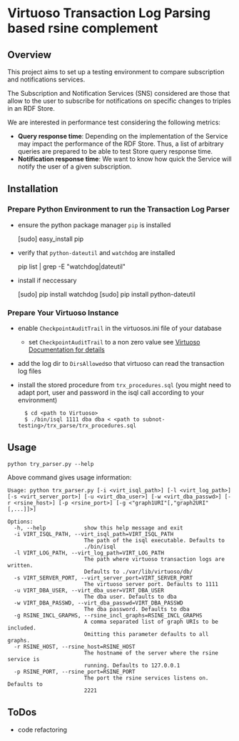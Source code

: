 # Virtuoso Transaction Log Parsing based rsine complement 

## Overview

This project aims to set up a testing environment to compare subscription and notifications services. 

The Subscription and Notification Services (SNS) considered are those that allow to the user to subscribe for notifications on specific changes to triples in an RDF Store. 

We are interested in performance test considering the following metrics:

* **Query response time**: Depending on the implementation of the Service may impact the performance of the RDF Store. Thus, a list of arbitrary queries are prepared to be able to test Store query response time.
* **Notification response time**: We want to know how quick the Service will notify the user of a given subscription.

## Installation 

### Prepare Python Environment to run the Transaction Log Parser
* ensure the python package manager ``pip`` is installed

    [sudo] easy_install pip 

* verify that ``python-dateutil`` and ``watchdog`` are installed

    pip list | grep -E "watchdog|dateutil"

* install if neccessary
	
	[sudo] pip install watchdog
	[sudo] pip install python-dateutil

### Prepare Your Virtuoso Instance

* enable ``CheckpointAuditTrail`` in the virtuosos.ini file of your database
    * set ``CheckpointAuditTrail`` to a non zero value see [Virtuoso Documentation for details](http://docs.openlinksw.com/virtuoso/backup.html)
* add the log dir to ``DirsAllowed``so that virtuoso can read the transaction log files
* install the stored procedure from ``trx_procedures.sql`` (you might need to adapt port, user and password in the isql call according to your environment)

    	$ cd <path to Virtuoso>
    	$ ./bin/isql 1111 dba dba < <path to subnot-testing>/trx_parse/trx_procedures.sql

## Usage

    python try_parser.py --help 

Above command gives usage information:

	Usage: python trx_parser.py [-i <virt_isql_path>] [-l <virt_log_path>] [-s <virt_server_port>] [-u <virt_dba_user>] [-w <virt_dba_passwd>] [-r <rsine_host>] [-p <rsine_port>] [-g <"graph1URI"[,"graph2URI"[,...]]>]

	Options:
	  -h, --help            show this help message and exit
	  -i VIRT_ISQL_PATH, --virt_isql_path=VIRT_ISQL_PATH
	                        The path of the isql executable. Defaults to
	                        ./bin/isql
	  -l VIRT_LOG_PATH, --virt_log_path=VIRT_LOG_PATH
	                        The path where virtuoso transaction logs are written.
	                        Defaults to ./var/lib/virtuoso/db/
	  -s VIRT_SERVER_PORT, --virt_server_port=VIRT_SERVER_PORT
	                        The virtuoso server port. Defaults to 1111
	  -u VIRT_DBA_USER, --virt_dba_user=VIRT_DBA_USER
	                        The dba user. Defaults to dba
	  -w VIRT_DBA_PASSWD, --virt_dba_passwd=VIRT_DBA_PASSWD
	                        The dba password. Defaults to dba
	  -g RSINE_INCL_GRAPHS, --rsine_incl_graphs=RSINE_INCL_GRAPHS
	                        A comma separated list of graph URIs to be included.
	                        Omitting this parameter defaults to all graphs.
	  -r RSINE_HOST, --rsine_host=RSINE_HOST
	                        The hostname of the server where the rsine service is
	                        running. Defaults to 127.0.0.1
	  -p RSINE_PORT, --rsine_port=RSINE_PORT
	                        The port the rsine services listens on. Defaults to
	                        2221

## ToDos

* code refactoring
